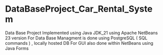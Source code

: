 # DataBaseProject_Car_Rental_System
Data Base Project 
Implemented using Java JDK_21 using Apache NetBeans 23 version 
For Data Base Managment is done using PostgreSQL ( SQL commands ) , locally hosted DB 
For GUI also done within NetBeans using Java Forms 
